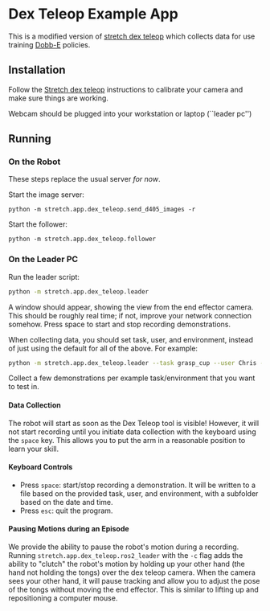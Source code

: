 # Dex Teleop Example App

This is a modified version of [stretch dex teleop](https://github.com/hello-robot/stretch_dex_teleop) which collects data for use training [Dobb-E](https://dobb-e.com/) policies.

## Installation

Follow the [Stretch dex teleop](https://github.com/hello-robot/stretch_dex_teleop) instructions to calibrate your camera and make sure things are working.

Webcam should be plugged into your workstation or laptop (\`\`leader pc'')

## Running

### On the Robot

These steps replace the usual server *for now*.

Start the image server:

```
python -m stretch.app.dex_teleop.send_d405_images -r
```

Start the follower:

```
python -m stretch.app.dex_teleop.follower
```

### On the Leader PC

Run the leader script:

```bash
python -m stretch.app.dex_teleop.leader
```

A window should appear, showing the view from the end effector camera. This should be roughly real time; if not, improve your network connection somehow. Press space to start and stop recording demonstrations.

When collecting data, you should set task, user, and environment, instead of just using the default for all of the above. For example:

```bash
python -m stretch.app.dex_teleop.leader --task grasp_cup --user Chris --env ChrisKitchen1
```

Collect a few demonstrations per example task/environment that you want to test in.

#### Data Collection

The robot will start as soon as the Dex Teleop tool is visible! However, it will not start recording until you initiate data collection with the keyboard using the `space` key. This allows you to put the arm in a reasonable position to learn your skill.

#### Keyboard Controls

- Press `space`: start/stop recording a demonstration. It will be written to a file based on the provided task, user, and environment, with a subfolder based on the date and time.
- Press `esc`: quit the program.

#### Pausing Motions during an Episode

We provide the ability to pause the robot's motion during a recording. Running `stretch.app.dex_teleop.ros2_leader` with the `-c` flag adds the ability to "clutch" the robot's motion by holding up your other hand (the hand not holding the tongs) over the dex teleop camera. When the camera sees your other hand, it will pause tracking and allow you to adjust the pose of the tongs without moving the end effector. This is similar to lifting up and repositioning a computer mouse.
